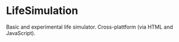 # LifeSimulation

Basic and experimental life simulator. Cross-plattform (via HTML and JavaScript).
